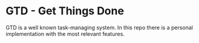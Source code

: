 # GTD - Get Things Done

GTD is a well known task-managing system. In this repo there is a personal implementation with the most relevant features.
